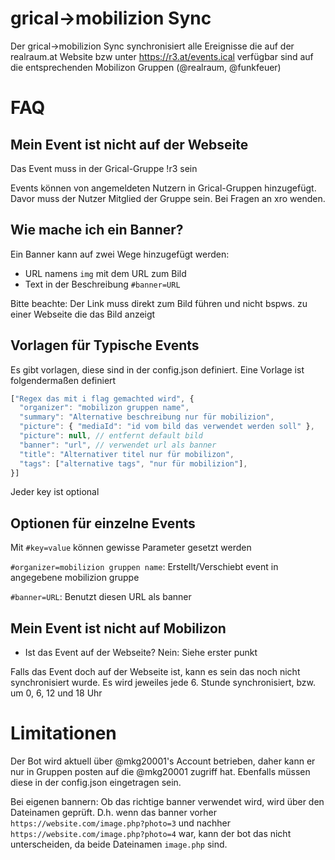 # grical->mobilizion Sync

Der grical->mobilizion Sync synchronisiert alle Ereignisse die auf der realraum.at Website bzw unter https://r3.at/events.ical verfügbar sind auf die entsprechenden Mobilizon Gruppen (@realraum, @funkfeuer)

# FAQ

## Mein Event ist nicht auf der Webseite

Das Event muss in der Grical-Gruppe !r3 sein

Events können von angemeldeten Nutzern in Grical-Gruppen hinzugefügt. Davor muss der Nutzer Mitglied der Gruppe sein. Bei Fragen an xro wenden.

## Wie mache ich ein Banner?

Ein Banner kann auf zwei Wege hinzugefügt werden:

- URL namens `img` mit dem URL zum Bild
- Text in der Beschreibung `#banner=URL`

Bitte beachte: Der Link muss direkt zum Bild führen und nicht bspws. zu einer Webseite die das Bild anzeigt

## Vorlagen für Typische Events

Es gibt vorlagen, diese sind in der config.json definiert.
Eine Vorlage ist folgendermaßen definiert

```js
["Regex das mit i flag gemachted wird", {
  "organizer": "mobilizon gruppen name",
  "summary": "Alternative beschreibung nur für mobilizion",
  "picture": { "mediaId": "id vom bild das verwendet werden soll" },
  "picture": null, // entfernt default bild
  "banner": "url", // verwendet url als banner
  "title": "Alternativer titel nur für mobilizon",
  "tags": ["alternative tags", "nur für mobilizion"],
}]
```

Jeder key ist optional

## Optionen für einzelne Events

Mit `#key=value` können gewisse Parameter gesetzt werden

`#organizer=mobilizion gruppen name`: Erstellt/Verschiebt event in angegebene mobilizion gruppe

`#banner=URL`: Benutzt diesen URL als banner

## Mein Event ist nicht auf Mobilizon

- Ist das Event auf der Webseite? Nein: Siehe erster punkt

Falls das Event doch auf der Webseite ist, kann es sein das noch nicht synchronisiert wurde. Es wird jeweiles jede 6. Stunde synchronisiert, bzw. um 0, 6, 12 und 18 Uhr

# Limitationen

Der Bot wird aktuell über @mkg20001's Account betrieben, daher kann er nur in Gruppen posten auf die @mkg20001 zugriff hat. Ebenfalls müssen diese in der config.json eingetragen sein.

Bei eigenen bannern: Ob das richtige banner verwendet wird, wird über den Dateinamen geprüft. D.h. wenn das banner vorher `https://website.com/image.php?photo=3` und nachher `https://website.com/image.php?photo=4` war, kann der bot das nicht unterscheiden, da beide Dateinamen `image.php` sind.
